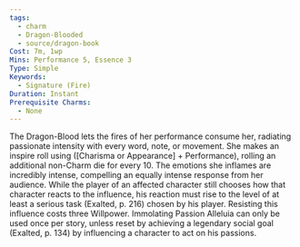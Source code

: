 ```yaml
---
tags:
  - charm
  - Dragon-Blooded
  - source/dragon-book
Cost: 7m, 1wp
Mins: Performance 5, Essence 3
Type: Simple
Keywords:
  - Signature (Fire)
Duration: Instant
Prerequisite Charms:
  - None
---
```

The Dragon-Blood lets the fires of her performance consume her, radiating passionate intensity with every word, note, or movement. She makes an inspire roll using ([Charisma or Appearance] + Performance), rolling an additional non-Charm die for every 10. The emotions she inflames are incredibly intense, compelling an equally intense response from her audience. While the player of an affected character still chooses how that character reacts to the influence, his reaction must rise to the level of at least a serious task (Exalted, p. 216) chosen by his player. Resisting this influence costs three Willpower. Immolating Passion Alleluia can only be used once per story, unless reset by achieving a legendary social goal (Exalted, p. 134) by influencing a character to act on his passions.